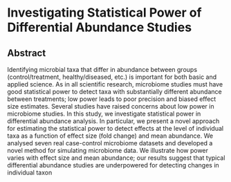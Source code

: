 # Investigating Statistical Power of Differential Abundance Studies

## Abstract
Identifying microbial taxa that differ in abundance between groups (control/treatment, healthy/diseased, etc.) is
important for both basic and applied science. As in all scientific research, microbiome studies must have good statistical
power to detect taxa with substantially different abundance between treatments; low power leads to poor precision
and biased effect size estimates. Several studies have raised concerns about low power in microbiome studies. In this
study, we investigate statistical power in differential abundance analysis. In particular, we present a novel approach for
estimating the statistical power to detect effects at the level of individual taxa as a function of effect size (fold change) and
mean abundance. We analysed seven real case-control microbiome datasets and developed a novel method for simulating
microbiome data. We illustrate how power varies with effect size and mean abundance; our results suggest that typical
differential abundance studies are underpowered for detecting changes in individual taxon

